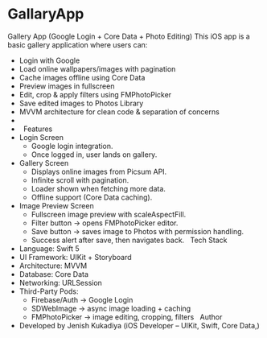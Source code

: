 # GallaryApp


Gallery App (Google Login + Core Data + Photo Editing)
This iOS app is a basic gallery application where users can:
*  Login with Google
*  Load online wallpapers/images with pagination
*  Cache images offline using Core Data
*  Preview images in fullscreen
*  Edit, crop & apply filters using FMPhotoPicker
*  Save edited images to Photos Library
*  MVVM architecture for clean code & separation of concerns
* 
*   Features
* Login Screen
    * Google login integration.
    * Once logged in, user lands on gallery.
* Gallery Screen
    * Displays online images from Picsum API.
    * Infinite scroll with pagination.
    * Loader shown when fetching more data.
    * Offline support (Core Data caching).
* Image Preview Screen
    * Fullscreen image preview with scaleAspectFill.
    * Filter button → opens FMPhotoPicker editor.
    * Save button → saves image to Photos with permission handling.
    * Success alert after save, then navigates back.   Tech Stack 
* Language: Swift 5
* UI Framework: UIKit + Storyboard
* Architecture: MVVM
* Database: Core Data
* Networking: URLSession
* Third-Party Pods:
    * Firebase/Auth → Google Login
    * SDWebImage → async image loading + caching
    * FMPhotoPicker → image editing, cropping, filters   Author
* Developed by Jenish  Kukadiya (iOS Developer – UIKit, Swift, Core Data,)

